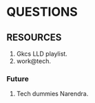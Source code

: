 # QUESTIONS





## RESOURCES
1. Gkcs LLD playlist.
2. work@tech.

### Future

1. Tech dummies Narendra.